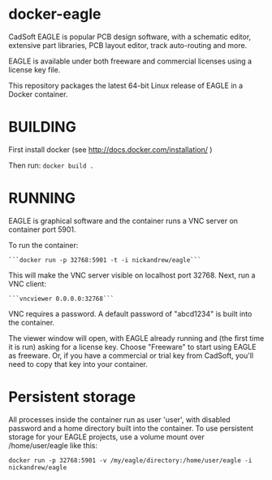 # docker-eagle

CadSoft EAGLE is popular PCB design software, with a schematic editor,
extensive part libraries, PCB layout editor, track auto-routing and
more.

EAGLE is available under both freeware and commercial licenses using a
license key file.

This repository packages the latest 64-bit Linux release of EAGLE in a
Docker container.

# BUILDING

First install docker (see http://docs.docker.com/installation/ )

Then run: ```docker build .```

# RUNNING

EAGLE is graphical software and the container runs a VNC server on
container port 5901.

To run the container:

    ```docker run -p 32768:5901 -t -i nickandrew/eagle```

This will make the VNC server visible on localhost port 32768. Next, run
a VNC client:

    ```vncviewer 0.0.0.0:32768```

VNC requires a password. A default password of "abcd1234" is built into
the container.

The viewer window will open, with EAGLE already running and (the first
time it is run) asking for a license key. Choose "Freeware" to start
using EAGLE as freeware. Or, if you have a commercial or trial key from
CadSoft, you'll need to copy that key into your container.

# Persistent storage

All processes inside the container run as user 'user', with disabled
password and a home directory built into the container. To use persistent
storage for your EAGLE projects, use a volume mount over /home/user/eagle
like this:

   ```docker run -p 32768:5901 -v /my/eagle/directory:/home/user/eagle -i nickandrew/eagle```
